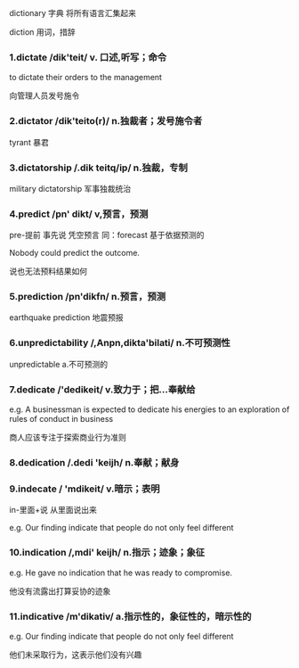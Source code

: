 dictionary 字典  将所有语言汇集起来

diction 用词，措辞

### 1.dictate /dik'teit/ v. 口述,听写；命令

to dictate their orders to the management

向管理人员发号施令

### 2.dictator /dik'teito(r)/ n.独裁者；发号施令者

tyrant 暴君

### 3.dictatorship /.dik teitq/ip/ n.独裁，专制

military dictatorship 军事独裁统治

### 4.predict  /pn' dikt/ v,预言，预测
pre-提前 事先说 凭空预言  同：forecast  基于依据预测的

Nobody could predict the outcome.

说也无法预料结果如何

### 5.prediction /pn'dikfn/ n.预言，预测

earthquake prediction  地震预报

### 6.unpredictability  /,Anpn,dikta'bilati/ n.不可预测性
unpredictable a.不可预测的

### 7.dedicate /'dedikeit/ v.致力于；把...奉献给

e.g. A businessman is expected to dedicate his energies to an exploration of rules of conduct in business

商人应该专注于探索商业行为准则

### 8.dedication /.dedi 'keijh/ n.奉献；献身

### 9.indecate / 'mdikeit/ v.暗示；表明
in-里面+说  从里面说出来

e.g. Our finding indicate that people do not only feel different

### 10.indication /,mdi' keijh/ n.指示；迹象；象征

e.g. He gave no indication that he was ready to compromise.

他没有流露出打算妥协的迹象

### 11.indicative /m'dikativ/ a.指示性的，象征性的，暗示性的

e.g. Our finding indicate that people do not only feel different

他们未采取行为，这表示他们没有兴趣


<style>
.page-meta {
    display: none;
}
</style>